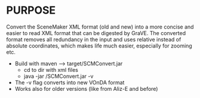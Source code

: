 # PURPOSE
Convert the SceneMaker XML format (old and new) into a more concise and easier
to read XML format that can be digested by GraVE. The converted format removes
all redundancy in the input and uses relative instead of absolute coordinates,
which makes life much easier, especially for zooming etc.

- Build with maven --> target/SCMConvert.jar
  - cd to dir with xml files
  - java -jar <path>/SCMConvert.jar -v
- The -v flag converts into new VOnDA format
- Works also for older versions (like from Aliz-E and before)
